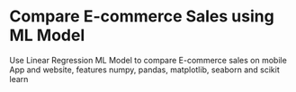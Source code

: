 # Compare E-commerce Sales using ML Model
Use Linear Regression ML Model to compare E-commerce sales on mobile App and website, features numpy, pandas, matplotlib, seaborn and scikit learn
